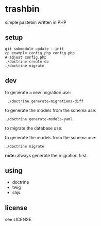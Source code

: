 # trashbin

simple pastebin written in PHP

## setup

    git submodule update --init
    cp example.config.php config.php
    # adjust config.php
    ./doctrine create-db
    ./doctrine migrate

## dev

to generate a new migration use:

     ./doctrine generate-migrations-diff

to generate the models from the schema use:

    ./doctrine generate-models-yaml

to migrate the database use:

to generate the models from the schema use:

    ./doctrine migrate

**note:** always generate the migration first.

## using

* doctrine
* twig
* shjs

## license

see LICENSE.
